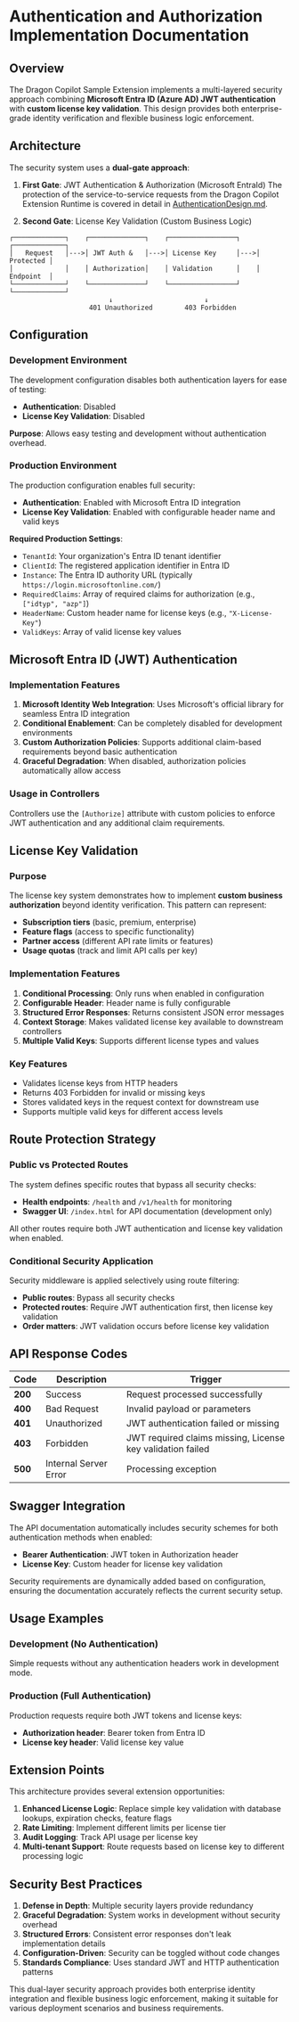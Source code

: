 # Authentication and Authorization Implementation Documentation

## Overview

The Dragon Copilot Sample Extension implements a multi-layered security approach combining **Microsoft Entra ID (Azure AD) JWT authentication** with **custom license key validation**. This design provides both enterprise-grade identity verification and flexible business logic enforcement.

## Architecture

The security system uses a **dual-gate approach**:

1. **First Gate**: JWT Authentication & Authorization (Microsoft EntraId)
  The protection of the service-to-service requests from the Dragon Copilot Extension Runtime is covered in detail in [AuthenticationDesign.md](AuthenticationDesign.md).

2. **Second Gate**: License Key Validation (Custom Business Logic)

```
┌─────────────┐    ┌──────────────┐    ┌─────────────────┐    ┌─────────────┐
│   Request   │--->│ JWT Auth &   │--->│ License Key     │--->│   Protected │
│             │    │ Authorization│    │ Validation      │    │   Endpoint  │
└─────────────┘    └──────────────┘    └─────────────────┘    └─────────────┘
                         ↓                       ↓
                    401 Unauthorized        403 Forbidden
```

## Configuration

### Development Environment

The development configuration disables both authentication layers for ease of testing:

- **Authentication**: Disabled
- **License Key Validation**: Disabled

**Purpose**: Allows easy testing and development without authentication overhead.

### Production Environment

The production configuration enables full security:

- **Authentication**: Enabled with Microsoft Entra ID integration
- **License Key Validation**: Enabled with configurable header name and valid keys

**Required Production Settings**:
- `TenantId`: Your organization's Entra ID tenant identifier
- `ClientId`: The registered application identifier in Entra ID
- `Instance`: The Entra ID authority URL (typically `https://login.microsoftonline.com/`)
- `RequiredClaims`: Array of required claims for authorization (e.g., `["idtyp", "azp"]`)
- `HeaderName`: Custom header name for license keys (e.g., `"X-License-Key"`)
- `ValidKeys`: Array of valid license key values

## Microsoft Entra ID (JWT) Authentication

### Implementation Features

1. **Microsoft Identity Web Integration**: Uses Microsoft's official library for seamless Entra ID integration
2. **Conditional Enablement**: Can be completely disabled for development environments
3. **Custom Authorization Policies**: Supports additional claim-based requirements beyond basic authentication
4. **Graceful Degradation**: When disabled, authorization policies automatically allow access

### Usage in Controllers

Controllers use the `[Authorize]` attribute with custom policies to enforce JWT authentication and any additional claim requirements.

## License Key Validation

### Purpose

The license key system demonstrates how to implement **custom business authorization** beyond identity verification. This pattern can represent:

- **Subscription tiers** (basic, premium, enterprise)
- **Feature flags** (access to specific functionality)
- **Partner access** (different API rate limits or features)
- **Usage quotas** (track and limit API calls per key)

### Implementation Features

1. **Conditional Processing**: Only runs when enabled in configuration
2. **Configurable Header**: Header name is fully configurable
3. **Structured Error Responses**: Returns consistent JSON error messages
4. **Context Storage**: Makes validated license key available to downstream controllers
5. **Multiple Valid Keys**: Supports different license types and values

### Key Features

- Validates license keys from HTTP headers
- Returns 403 Forbidden for invalid or missing keys
- Stores validated keys in the request context for downstream use
- Supports multiple valid keys for different access levels

## Route Protection Strategy

### Public vs Protected Routes

The system defines specific routes that bypass all security checks:

- **Health endpoints**: `/health` and `/v1/health` for monitoring
- **Swagger UI**: `/index.html` for API documentation (development only)

All other routes require both JWT authentication and license key validation when enabled.

### Conditional Security Application

Security middleware is applied selectively using route filtering:

- **Public routes**: Bypass all security checks
- **Protected routes**: Require JWT authentication first, then license key validation
- **Order matters**: JWT validation occurs before license key validation

## API Response Codes

| Code | Description | Trigger |
|------|-------------|---------|
| **200** | Success | Request processed successfully |
| **400** | Bad Request | Invalid payload or parameters |
| **401** | Unauthorized | JWT authentication failed or missing |
| **403** | Forbidden | JWT required claims missing, License key validation failed |
| **500** | Internal Server Error | Processing exception |

## Swagger Integration

The API documentation automatically includes security schemes for both authentication methods when enabled:

- **Bearer Authentication**: JWT token in Authorization header
- **License Key**: Custom header for license key validation

Security requirements are dynamically added based on configuration, ensuring the documentation accurately reflects the current security setup.

## Usage Examples

### Development (No Authentication)

Simple requests without any authentication headers work in development mode.

### Production (Full Authentication)

Production requests require both JWT tokens and license keys:

- **Authorization header**: Bearer token from Entra ID
- **License key header**: Valid license key value

## Extension Points

This architecture provides several extension opportunities:

1. **Enhanced License Logic**: Replace simple key validation with database lookups, expiration checks, feature flags
2. **Rate Limiting**: Implement different limits per license tier
3. **Audit Logging**: Track API usage per license key
5. **Multi-tenant Support**: Route requests based on license key to different processing logic

## Security Best Practices

1. **Defense in Depth**: Multiple security layers provide redundancy
2. **Graceful Degradation**: System works in development without security overhead
3. **Structured Errors**: Consistent error responses don't leak implementation details
4. **Configuration-Driven**: Security can be toggled without code changes
5. **Standards Compliance**: Uses standard JWT and HTTP authentication patterns

This dual-layer security approach provides both enterprise identity integration and flexible business logic enforcement, making it suitable for various deployment scenarios and business requirements.
